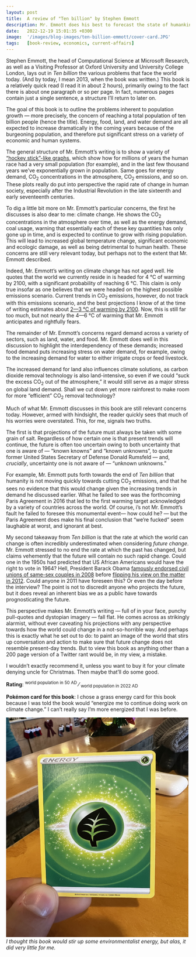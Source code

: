 ```yaml
---
layout: post
title:  A review of "Ten billion" by Stephen Emmott
description: Mr. Emmott does his best to forecast the state of humankind and reaches a pessimistic conclusion - "we're fucked".
date:   2022-12-19 15:01:35 +0300
image:  '/images/blog-images/ten-billion-emmott/cover-card.JPG'
tags:   [book-review, economics, current-affairs]
---
```


Stephen Emmott, the head of Computational Science at Microsoft Research, as well as a Visiting Professor at Oxford University and University College London, lays out in _Ten billion_ the various problems that face the world today. (And by today, I mean 2013, when the book was written.) This book is a relatively quick read (I read it in about 2 hours), primarily owing to the fact there is about one paragraph or so per page. In fact, numerous pages contain just a single sentence, a structure I’ll return to later on.

The goal of this book is to outline the problems inherent to population growth — more precisely, the concern of reaching a total population of ten billion people (hence the title). Energy, food, land, and water demand are all expected to increase dramatically in the coming years because of the burgeoning population, and therefore put significant stress on a variety of economic and human systems. 

The general structure of Mr. Emmott’s writing is to show a variety of [“hockey stick”-like graphs](https://en.wikipedia.org/wiki/Hockey_stick_graph), which show how for millions of years the human race had a very small population (for example), and in the last few thousand years we’ve exponentially grown in population. Same goes for energy demand, CO<sub>2</sub> concentrations in the atmosphere, CO<sub>2</sub> emissions, and so on. These plots really do put into perspective the rapid rate of change in human society, especially after the Industrial Revolution in the late sixteenth and early seventeenth centuries.

To dig a little bit more on Mr. Emmott’s particular concerns, the first he discusses is also dear to me: climate change. He shows the CO<sub>2</sub> concentrations in the atmosphere over time, as well as the energy demand, coal usage, warning that essentially each of these key quantities has only gone up in time, and is expected to continue to grow with rising population. This will lead to increased global temperature change, significant economic and ecologic damage, as well as being detrimental to human health. These concerns are still very relevant today, but perhaps not to the extent that Mr. Emmott described.

Indeed, Mr. Emmott’s writing on climate change has not aged well. He quotes that the world we currently reside in is headed for 4 &deg;C of warming by 2100, with a significant probability of reaching 6 &deg;C. This claim is only true insofar as one believes that we were headed on the highest possible emissions scenario. Current trends in CO<sub>2</sub> emissions, however, do not track with this emissions scenario, and the best projections I know of at the time of writing estimates about [2—3 &deg;C of warming by 2100](https://climateactiontracker.org/global/temperatures/#:~:text=Current%20policies%20presently%20in%20place,C%20above%20pre%2Dindustrial%20levels.). Now, this is still far too much, but not nearly the 4—6 &deg;C of warming that Mr. Emmott anticipates and rightfully fears.

The remainder of Mr. Emmott’s concerns regard demand across a variety of sectors, such as land, water, and food. Mr. Emmott does well in this discussion to highlight the interdependency of these demands; increased food demand puts increasing stress on water demand, for example, owing to the increasing demand for water to either irrigate crops or feed livestock.

The increased demand for land also influences climate solutions, as carbon dioxide removal technology is also land-intensive, so even if we could “suck the excess CO<sub>2</sub> out of the atmosphere,” it would still serve as a major stress on global land demand. Shall we cut down yet more rainforest to make room for more “efficient” CO<sub>2</sub> removal technology? 

Much of what Mr. Emmott discusses in this book are still relevant concerns today. However, armed with hindsight, the reader quickly sees that much of his worries were overstated. This, for me, signals two truths.

The first is that projections of the future must always be taken with some grain of salt. Regardless of how certain one is that present trends will continue, the future is often too uncertain owing to both uncertainty that one is aware of — “known knowns” and “known unknowns”, to quote former United States Secretary of Defense Donald Rumsfeld — and, _crucially_, uncertainty one is not aware of — “unknown unknowns.” 

For example, Mr. Emmott puts forth towards the end of _Ten billion_ that humanity is not moving quickly towards cutting CO<sub>2</sub> emissions, and that he sees no evidence that this would change given the increasing trends in demand he discussed earlier. What he failed to see was the forthcoming Paris Agreement in 2016 that led to the first warming target acknowledged by a variety of countries across the world. Of course, i’s not Mr. Emmott’s fault he failed to foresee this monumental event— how could he? — but the Paris Agreement does make his final conclusion that “we’re fucked” seem laughable at worst, and ignorant at best.

My second takeaway from _Ten billion_ is that the rate at which the world can change is often incredibly underestimated when considering _future change_. Mr. Emmott stressed to no end the rate at which the past has changed, but claims vehemently that the future will contain no such rapid change. Could one in the 1950s had predicted that US African Americans would have the right to vote in 1964? Hell, President Barack Obama [famously endorsed civil unions of same-sex couples in 2008](https://www.politifact.com/factchecks/2012/may/11/barack-obama/president-barack-obamas-shift-gay-marriage/) before [flipping his view on the matter in 2012](https://abcnews.go.com/Politics/transcript-robin-roberts-abc-news-interview-president-obama/story?id=16316043). Could anyone in 2011 have foreseen this? Or even the day before the interview? The point is not to discredit anyone who projects the future, but it does reveal an inherent bias we as a public have towards prognosticating the future. 

This perspective makes Mr. Emmott’s writing — full of in your face, punchy pull-quotes and dystopian imagery — fall flat. He comes across as strikingly alarmist, without ever caveating his projections with any perspective towards how the world could change in a not-so-horrible way. And perhaps this is exactly what he set out to do: to paint an image of the world that stirs up conversation and action to make sure that future change does not resemble present-day trends. But to view this book as anything other than a 200 page version of a Twitter rant would be, in my view, a mistake.

I wouldn’t exactly recommend it, unless you want to buy it for your climate denying uncle for Christmas. Then maybe that’ll do some good.

**Rating**: <sup>world population in 50 AD</sup> &#8260; <sub>world population in 2022 AD</sub>

**Pok&eacute;mon card for this book**: I chose a grass energy card for this book because I was told the book would “energize me to continue doing work on climate change.” I can’t really say I’m more energized that I was before.

<div class="gallery-box">
  <div class="gallery">
    <img src="/images/blog-images/ten-billion-emmott/card.JPG" loading="lazy" style="width:500px;height:600px;">
  </div>
  <em>I thought this book would stir up some environmentalist energy, but alas, it did very little for me.</em>
</div>